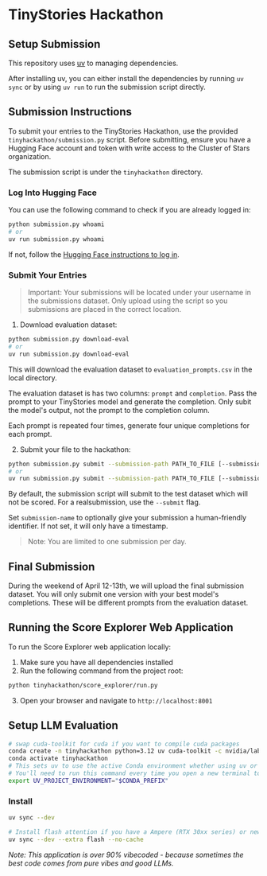 # TinyStories Hackathon

## Setup Submission

This repository uses [uv](https://docs.astral.sh/uv) to managing dependencies.

After installing uv, you can either install the dependencies by running `uv sync` or by using `uv run` to run the submission script directly.

## Submission Instructions

To submit your entries to the TinyStories Hackathon, use the provided `tinyhackathon/submission.py` script. Before submitting, ensure you have a Hugging Face account and token with write access to the Cluster of Stars organization.

The submission script is under the `tinyhackathon` directory.

### Log Into Hugging Face

You can use the following command to check if you are already logged in:

```bash
python submission.py whoami
# or
uv run submission.py whoami
```

If not, follow the [Hugging Face instructions to log in](https://huggingface.co/docs/huggingface_hub/en/guides/cli#huggingface-cli-login).

### Submit Your Entries

> Important: Your submissions will be located under your username in the submissions dataset. Only upload using the script so you submissions are placed in the correct location.

1. Download evaluation dataset:
```bash
python submission.py download-eval
# or
uv run submission.py download-eval
```

This will download the evaluation dataset to `evaluation_prompts.csv` in the local directory.

The evaluation dataset is has two columns: `prompt` and `completion`. Pass the prompt to your TinyStories model and generate the completion. Only subit the model's output, not the prompt to the completion column.

Each prompt is repeated four times, generate four unique completions for each prompt.

2. Submit your file to the hackathon:
```bash
python submission.py submit --submission-path PATH_TO_FILE [--submission-name NAME] --submit
# or
uv run submission.py submit --submission-path PATH_TO_FILE [--submission-name NAME] --submit
```

By default, the submission script will submit to the test dataset which will not be scored. For a realsubmission, use the `--submit` flag.

Set `submission-name` to optionally give your submission a human-friendly identifier. If not set, it will only have a timestamp.

> Note: You are limited to one submission per day.

## Final Submission

During the weekend of April 12-13th, we will upload the final submission dataset. You will only submit one version with your best model's completions. These will be different prompts from the evaluation dataset.

## Running the Score Explorer Web Application

To run the Score Explorer web application locally:

1. Make sure you have all dependencies installed
2. Run the following command from the project root:

```bash
python tinyhackathon/score_explorer/run.py
```

3. Open your browser and navigate to `http://localhost:8001`

## Setup LLM Evaluation

 ```bash
# swap cuda-toolkit for cuda if you want to compile cuda packages
conda create -n tinyhackathon python=3.12 uv cuda-toolkit -c nvidia/label/cuda-12.4.1 -c conda-forge
conda activate tinyhackathon
# This sets uv to use the active Conda environment whether using uv or uv pip commands.
# You'll need to run this command every time you open a new terminal to run a uv command.
export UV_PROJECT_ENVIRONMENT="$CONDA_PREFIX"
```

### Install

```bash
uv sync --dev

# Install flash attention if you have a Ampere (RTX 30xx series) or newer GPU
uv sync --dev --extra flash --no-cache
```

*Note: This application is over 90% vibecoded - because sometimes the best code comes from pure vibes and good LLMs.*